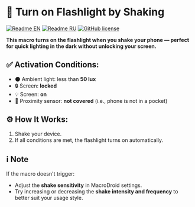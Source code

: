 # 🔦 Turn on Flashlight by Shaking

[![Readme EN](https://img.shields.io/badge/README-EN-blue.svg)](./README.md)
[![Readme RU](https://img.shields.io/badge/README-RU-blue.svg)](./README_RU.md)
[![GitHub license](https://img.shields.io/badge/license-MIT-458a7b.svg)](../LICENSE)

**This macro turns on the flashlight when you shake your phone — perfect for quick lighting in the dark without unlocking your screen.**

## ✅ Activation Conditions:
- 🌑 Ambient light: less than **50 lux**
- 🔒 Screen: **locked**
- 💡 Screen: **on**
- 📏 Proximity sensor: **not covered** (i.e., phone is not in a pocket)

## ⚙️ How It Works:
1. Shake your device.
2. If all conditions are met, the flashlight turns on automatically.

## ℹ️ Note
If the macro doesn't trigger:
- Adjust the **shake sensitivity** in MacroDroid settings.
- Try increasing or decreasing the **shake intensity and frequency** to better suit your usage style.

